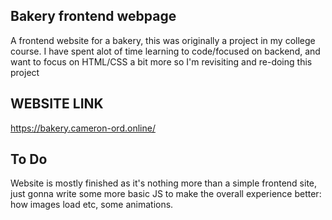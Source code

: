 ## Bakery frontend webpage

A frontend website for a bakery, this was originally a project in my college course. I have spent alot of time learning to code/focused on backend, and want to focus on HTML/CSS a bit more so I'm revisiting and re-doing this project

## WEBSITE LINK
https://bakery.cameron-ord.online/


## To Do
Website is mostly finished as it's nothing more than a simple frontend site, just gonna write some more basic JS to make the overall experience better: how images load etc, some animations.